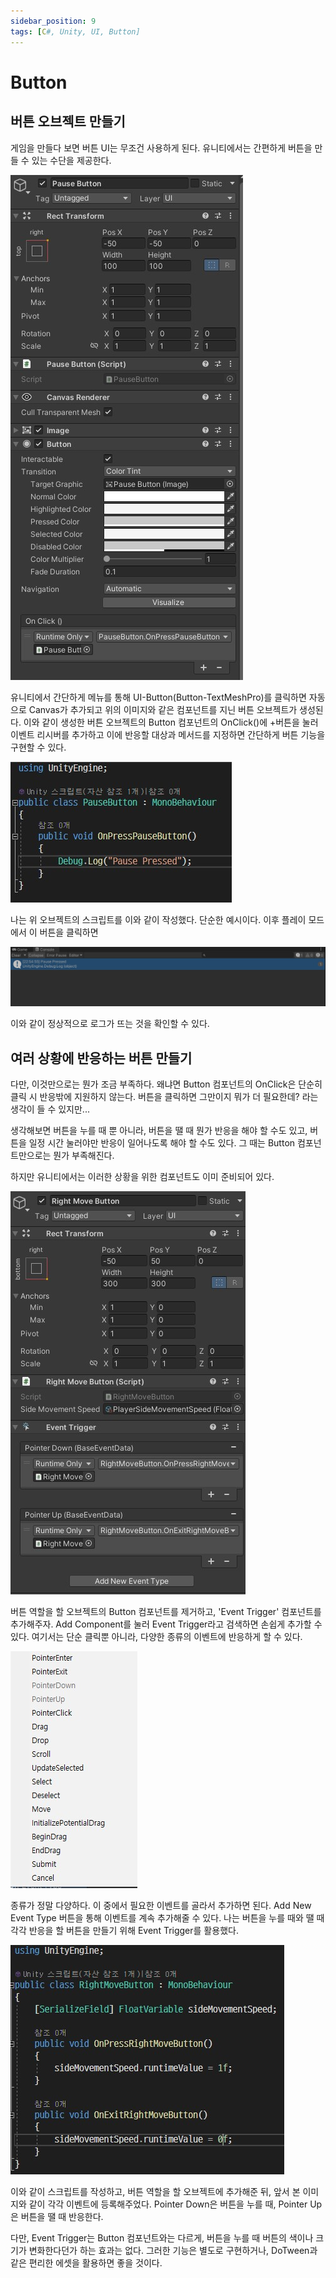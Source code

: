 ```yaml
---
sidebar_position: 9
tags: [C#, Unity, UI, Button]
---
```


# Button

## 버튼 오브젝트 만들기

게임을 만들다 보면 버튼 UI는 무조건 사용하게 된다.
유니티에서는 간편하게 버튼을 만들 수 있는 수단을 제공한다.

![Button_1](Images/UI_button1.jpg)

유니티에서 간단하게 메뉴를 통해 UI-Button(Button-TextMeshPro)를 클릭하면 자동으로 Canvas가 추가되고
위의 이미지와 같은 컴포넌트를 지닌 버튼 오브젝트가 생성된다.
이와 같이 생성한 버튼 오브젝트의 Button 컴포넌트의 OnClick()에 +버튼을 눌러 이벤트 리시버를 추가하고
이에 반응할 대상과 메서드를 지정하면 간단하게 버튼 기능을 구현할 수 있다.

![Button_4](Images/UI_button4.jpg)

나는 위 오브젝트의 스크립트를 이와 같이 작성했다. 단순한 예시이다.
이후 플레이 모드에서 이 버튼을 클릭하면

![Button_2](Images/UI_button2.jpg)

이와 같이 정상적으로 로그가 뜨는 것을 확인할 수 있다.

## 여러 상황에 반응하는 버튼 만들기

다만, 이것만으로는 뭔가 조금 부족하다. 
왜냐면 Button 컴포넌트의 OnClick은 단순히 클릭 시 반응밖에 지원하지 않는다.
버튼을 클릭하면 그만이지 뭐가 더 필요한데? 라는 생각이 들 수 있지만...

생각해보면 버튼을 누를 때 뿐 아니라, 버튼을 땔 때 뭔가 반응을 해야 할 수도 있고,
버튼을 일정 시간 눌러야만 반응이 일어나도록 해야 할 수도 있다.
그 때는 Button 컴포넌트만으로는 뭔가 부족해진다.

하지만 유니티에서는 이러한 상황을 위한 컴포넌트도 이미 준비되어 있다.

![Button_3](Images/UI_button3.jpg)

버튼 역할을 할 오브젝트의 Button 컴포넌트를 제거하고, 'Event Trigger' 컴포넌트를 추가해주자.
Add Component를 눌러 Event Trigger라고 검색하면 손쉽게 추가할 수 있다.
여기서는 단순 클릭뿐 아니라, 다양한 종류의 이벤트에 반응하게 할 수 있다.

![Button_6](Images/UI_button6.jpg)

종류가 정말 다양하다. 이 중에서 필요한 이벤트를 골라서 추가하면 된다.
Add New Event Type 버튼을 통해 이벤트를 계속 추가해줄 수 있다.
나는 버튼을 누를 때와 땔 때 각각 반응을 할 버튼을 만들기 위해 Event Trigger를 활용했다.

![Button_5](Images/UI_button5.jpg)

이와 같이 스크립트를 작성하고, 버튼 역할을 할 오브젝트에 추가해준 뒤, 
앞서 본 이미지와 같이 각각 이벤트에 등록해주었다.
Pointer Down은 버튼을 누를 때, Pointer Up은 버튼을 땔 때 반응한다.

다만, Event Trigger는 Button 컴포넌트와는 다르게, 
버튼을 누를 때 버튼의 색이나 크기가 변화한다던가 하는 효과는 없다.
그러한 기능은 별도로 구현하거나, DoTween과 같은 편리한 에셋을 활용하면 좋을 것이다.